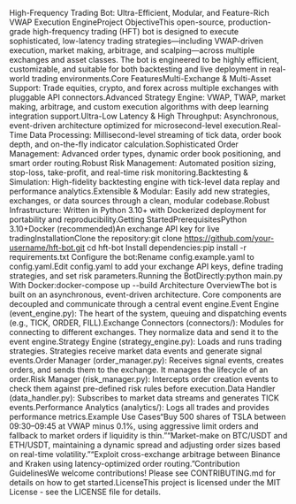 High-Frequency Trading Bot: Ultra-Efficient, Modular, and Feature-Rich VWAP Execution EngineProject ObjectiveThis open-source, production-grade high-frequency trading (HFT) bot is designed to execute sophisticated, low-latency trading strategies—including VWAP-driven execution, market making, arbitrage, and scalping—across multiple exchanges and asset classes. The bot is engineered to be highly efficient, customizable, and suitable for both backtesting and live deployment in real-world trading environments.Core FeaturesMulti-Exchange & Multi-Asset Support: Trade equities, crypto, and forex across multiple exchanges with pluggable API connectors.Advanced Strategy Engine: VWAP, TWAP, market making, arbitrage, and custom execution algorithms with deep learning integration support.Ultra-Low Latency & High Throughput: Asynchronous, event-driven architecture optimized for microsecond-level execution.Real-Time Data Processing: Millisecond-level streaming of tick data, order book depth, and on-the-fly indicator calculation.Sophisticated Order Management: Advanced order types, dynamic order book positioning, and smart order routing.Robust Risk Management: Automated position sizing, stop-loss, take-profit, and real-time risk monitoring.Backtesting & Simulation: High-fidelity backtesting engine with tick-level data replay and performance analytics.Extensible & Modular: Easily add new strategies, exchanges, or data sources through a clean, modular codebase.Robust Infrastructure: Written in Python 3.10+ with Dockerized deployment for portability and reproducibility.Getting StartedPrerequisitesPython 3.10+Docker (recommended)An exchange API key for live tradingInstallationClone the repository:git clone https://github.com/your-username/hft-bot.git
cd hft-bot
Install dependencies:pip install -r requirements.txt
Configure the bot:Rename config.example.yaml to config.yaml.Edit config.yaml to add your exchange API keys, define trading strategies, and set risk parameters.Running the BotDirectly:python main.py
With Docker:docker-compose up --build
Architecture OverviewThe bot is built on an asynchronous, event-driven architecture. Core components are decoupled and communicate through a central event engine.Event Engine (event_engine.py): The heart of the system, queuing and dispatching events (e.g., TICK, ORDER, FILL).Exchange Connectors (connectors/): Modules for connecting to different exchanges. They normalize data and send it to the event engine.Strategy Engine (strategy_engine.py): Loads and runs trading strategies. Strategies receive market data events and generate signal events.Order Manager (order_manager.py): Receives signal events, creates orders, and sends them to the exchange. It manages the lifecycle of an order.Risk Manager (risk_manager.py): Intercepts order creation events to check them against pre-defined risk rules before execution.Data Handler (data_handler.py): Subscribes to market data streams and generates TICK events.Performance Analytics (analytics/): Logs all trades and provides performance metrics.Example Use Cases“Buy 500 shares of TSLA between 09:30–09:45 at VWAP minus 0.1%, using aggressive limit orders and fallback to market orders if liquidity is thin.”“Market-make on BTC/USDT and ETH/USDT, maintaining a dynamic spread and adjusting order sizes based on real-time volatility.”“Exploit cross-exchange arbitrage between Binance and Kraken using latency-optimized order routing.”Contribution GuidelinesWe welcome contributions! Please see CONTRIBUTING.md for details on how to get started.LicenseThis project is licensed under the MIT License - see the LICENSE file for details.
